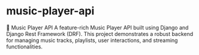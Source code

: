 # music-player-api

🎵 Music Player API
A feature-rich Music Player API built using Django and Django Rest Framework (DRF). This project demonstrates a robust backend for managing music tracks, playlists, user interactions, and streaming functionalities.
